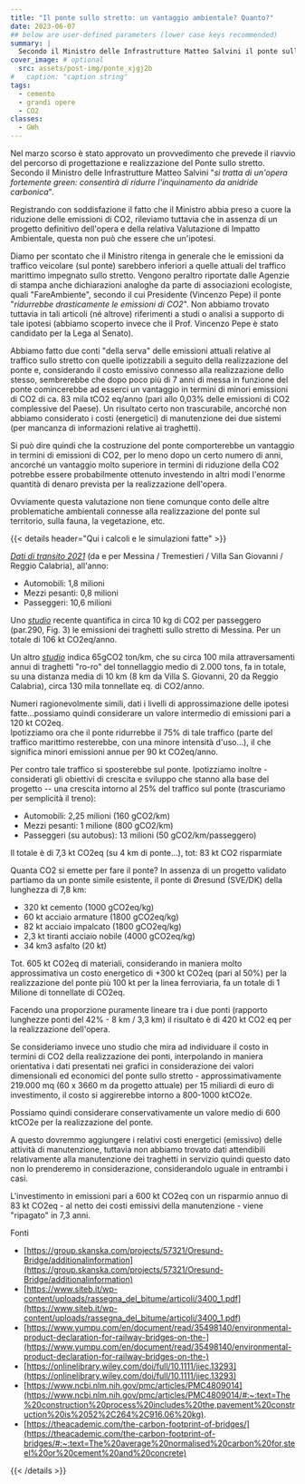 ```yaml
---
title: "Il ponte sullo stretto: un vantaggio ambientale? Quanto?"
date: 2023-06-07
## below are user-defined parameters (lower case keys recommended)
summary: |
  Secondo il Ministro delle Infrastrutture Matteo Salvini il ponte sullo stretto di Messina sarà "*un'opera fortemente green: consentirà di ridurre l'inquinamento da anidride carbonica*". Sarà vero?
cover_image: # optional
  src: assets/post-img/ponte_xjgj2b
#   caption: "caption string"
tags:
  - cemento
  - grandi opere
  - CO2
classes:
  - GWh
---
```


Nel marzo scorso è stato approvato un provvedimento che prevede il riavvio del percorso di progettazione e realizzazione del Ponte sullo stretto. Secondo il Ministro delle Infrastrutture Matteo Salvini "*si tratta di un'opera fortemente green: consentirà di ridurre l'inquinamento da anidride carbonica*".

Registrando con soddisfazione il fatto che il Ministro abbia preso a cuore la riduzione delle emissioni di CO2, rileviamo tuttavia che in assenza di un progetto definitivo dell'opera e della relativa Valutazione di Impatto Ambientale, questa non può che essere che un'ipotesi.

Diamo per scontato che il Ministro ritenga in generale che le emissioni da traffico veicolare (sul ponte) sarebbero inferiori a quelle attuali del traffico marittimo impegnato sullo stretto. Vengono peraltro riportate dalle Agenzie di stampa anche dichiarazioni analoghe da parte di associazioni ecologiste, quali "FareAmbiente", secondo il cui Presidente (Vincenzo Pepe) il ponte "*ridurrebbe drasticamente le emissioni di CO2*". Non abbiamo trovato tuttavia in tali articoli (né altrove) riferimenti a studi o analisi a supporto di tale ipotesi (abbiamo scoperto invece che il Prof. Vincenzo Pepe è stato candidato per la Lega al Senato).

Abbiamo fatto due conti "della serva" delle emissioni attuali relative al traffico sullo stretto con quelle ipotizzabili a seguito della realizzazione del ponte e, considerando il costo emissivo connesso alla realizzazione dello stesso, sembrerebbe che dopo poco più di 7 anni di messa in funzione del ponte comincerebbe ad esserci un vantaggio in termini di minori emissioni di CO2 di ca. 83 mila tCO2 eq/anno (pari allo 0,03% delle emissioni di CO2 complessive del Paese). Un risultato certo non trascurabile, ancorché non abbiamo considerato i costi (energetici) di manutenzione dei due sistemi (per mancanza di informazioni relative ai traghetti).

Si può dire quindi che la costruzione del ponte comporterebbe un vantaggio in termini di emissioni di CO2, per lo meno dopo un certo numero di anni, ancorché un vantaggio molto superiore in termini di riduzione della CO2 potrebbe essere probabilmente ottenuto investendo in altri modi l'enorme quantità di denaro prevista per la realizzazione dell'opera.

Ovviamente questa valutazione non tiene comunque conto delle altre problematiche ambientali connesse alla realizzazione del ponte sul territorio, sulla fauna, la vegetazione, etc.

{{< details header="Qui i calcoli e le simulazioni fatte" >}}

[*Dati di transito 2021*](https://www.mit.gov.it/sites/default/files/media/notizia/2021-05/Relazione%20-%20GdL%20Attraversamento%20stabile%20stretto%20%281%29.pdf) (da e per Messina / Tremestieri / Villa San Giovanni / Reggio Calabria), all'anno:

- Automobili: 1,8 milioni
- Mezzi pesanti: 0,8 milioni
- Passeggeri: 10,6 milioni

Uno [*studio*](https://www.researchgate.net/publication/342589035_EU-MRV_an_analysis_of_2018's_Ro-Pax_CO2_data) recente quantifica in circa 10 kg di CO2 per passeggero (par.290, Fig. 3) le emissioni dei traghetti sullo stretto di Messina. Per un totale di 106 kt CO2eq/anno.

Un altro [*studio*](https://backend.orbit.dtu.dk/ws/portalfiles/portal/7767365/Environmental_Performance_Evaluation_of_Ro_Ro_Passenger_Ferry_Transportation_FINAL.pdf) indica 65gCO2 ton/km, che su circa 100 mila attraversamenti annui di traghetti "ro-ro" del tonnellaggio medio di 2.000 tons, fa in totale, su una distanza media di 10 km (8 km da Villa S. Giovanni, 20 da Reggio Calabria), circa 130 mila tonnellate eq. di CO2/anno.

Numeri ragionevolmente simili, dati i livelli di approssimazione delle ipotesi fatte...possiamo quindi considerare un valore intermedio di emissioni pari a 120 kt CO2eq.  
Ipotizziamo ora che il ponte ridurrebbe il 75% di tale traffico (parte del traffico marittimo resterebbe, con una minore intensità d'uso...), il che significa minori emissioni annue per 90 kt CO2eq/anno.

Per contro tale traffico si sposterebbe sul ponte. Ipotizziamo inoltre - considerati gli obiettivi di crescita e sviluppo che stanno alla base del progetto -- una crescita intorno al 25% del traffico sul ponte (trascuriamo per semplicità il treno):

- Automobili: 2,25 milioni (160 gCO2/km)
- Mezzi pesanti: 1 milione (800 gCO2/km)
- Passeggeri (su autobus): 13 milioni (50 gCO2/km/passeggero)

Il totale è di 7,3 kt CO2eq (su 4 km di ponte...), tot: 83 kt CO2 risparmiate

Quanta CO2 si emette per fare il ponte? In assenza di un progetto validato partiamo da un ponte simile esistente, il ponte di Øresund (SVE/DK) della lunghezza di 7,8 km:

- 320 kt cemento (1000 gCO2eq/kg)
- 60 kt acciaio armature (1800 gCO2eq/kg)
- 82 kt acciaio impalcato (1800 gCO2eq/kg)
- 2,3 kt tiranti acciaio nobile (4000 gCO2eq/kg)
- 34 km3 asfalto (20 kt)


Tot. 605 kt CO2eq di materiali, considerando in maniera molto approssimativa un costo energetico di +300 kt CO2eq (pari al 50%) per la realizzazione del ponte più 100 kt per la linea ferroviaria, fa un totale di 1 Milione di tonnellate di CO2eq.

Facendo una proporzione puramente lineare tra i due ponti (rapporto lunghezze ponti del 42% - 8 km / 3,3 km) il risultato è di 420 kt CO2 eq per la realizzazione dell'opera.

Se consideriamo invece uno studio che mira ad individuare il costo in termini di CO2 della realizzazione dei ponti, interpolando in maniera orientativa i dati presentati nei grafici in considerazione dei valori dimensionali ed economici del ponte sullo stretto - approssimativamente 219.000 mq (60 x 3660 m da progetto attuale) per 15 miliardi di euro di investimento, il costo si aggirerebbe intorno a 800-1000 ktCO2e.

Possiamo quindi considerare conservativamente un valore medio di 600 ktCO2e per la realizzazione del ponte.

A questo dovremmo aggiungere i relativi costi energetici (emissivo) delle attività di manutenzione, tuttavia non abbiamo trovato dati attendibili relativamente alla manutenzione dei traghetti in servizio quindi questo dato non lo prenderemo in considerazione, considerandolo uguale in entrambi i casi.

L'investimento in emissioni pari a 600 kt CO2eq con un risparmio annuo di 83 kt CO2eq - al netto dei costi emissivi della manutenzione - viene "ripagato" in 7,3 anni.

Fonti

- [https://group.skanska.com/projects/57321/Oresund-Bridge/additionalinformation](https://group.skanska.com/projects/57321/Oresund-Bridge/additionalinformation)
- [https://www.siteb.it/wp-content/uploads/rassegna_del_bitume/articoli/3400_1.pdf](https://www.siteb.it/wp-content/uploads/rassegna_del_bitume/articoli/3400_1.pdf)
- [https://www.yumpu.com/en/document/read/35498140/environmental-product-declaration-for-railway-bridges-on-the-](https://www.yumpu.com/en/document/read/35498140/environmental-product-declaration-for-railway-bridges-on-the-)
- [https://onlinelibrary.wiley.com/doi/full/10.1111/jiec.13293](https://onlinelibrary.wiley.com/doi/full/10.1111/jiec.13293)
- [https://www.ncbi.nlm.nih.gov/pmc/articles/PMC4809014](https://www.ncbi.nlm.nih.gov/pmc/articles/PMC4809014/#:~:text=The%20construction%20process%20includes%20the,pavement%20construction%20is%2052%2C264%2C916.06%20kg).
- [https://theacademic.com/the-carbon-footprint-of-bridges/](https://theacademic.com/the-carbon-footprint-of-bridges/#:~:text=The%20average%20normalised%20carbon%20for,steel%20or%20cement%20and%20concrete)


{{< /details >}}

<!--
  created 2023-06-07 09:07:13.184361 +0200 CEST m=+0.035219542
-->